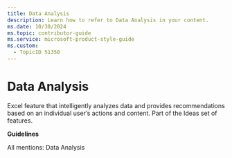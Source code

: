 ```yaml
---
title: Data Analysis
description: Learn how to refer to Data Analysis in your content.
ms.date: 10/30/2024
ms.topic: contributor-guide
ms.service: microsoft-product-style-guide
ms.custom:
  - TopicID 51350
---
```



# Data Analysis

Excel feature that intelligently analyzes data and provides recommendations based on an individual user’s actions and content. Part of the Ideas set of features.​

**Guidelines**

All mentions: Data Analysis